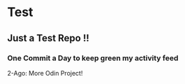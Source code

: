 # Test
## Just a Test Repo !!
### One Commit a Day to keep green my activity feed 

2-Ago: More Odin Project!


